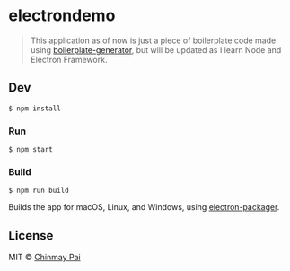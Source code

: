 # electrondemo

> This application as of now is just a piece of boilerplate code made using [boilerplate-generator](https://github.com/sindresorhus/electron-boilerplate), but will be updated as I learn Node and Electron Framework.


## Dev

```
$ npm install
```

### Run

```
$ npm start
```

### Build

```
$ npm run build
```

Builds the app for macOS, Linux, and Windows, using [electron-packager](https://github.com/electron-userland/electron-packager).


## License

MIT © [Chinmay Pai](http://thunderbottom.github.io)
